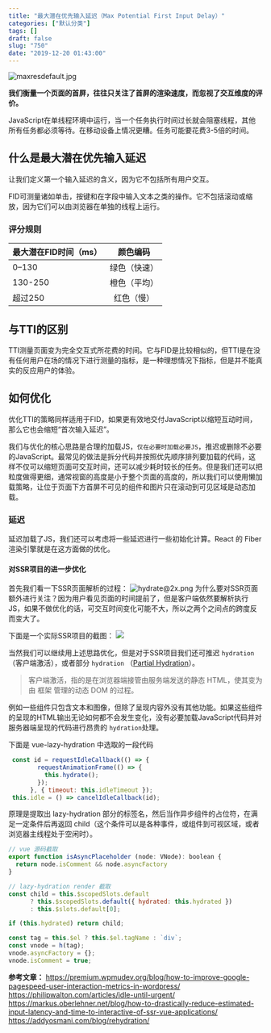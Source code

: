 ```yaml
---
title: "最大潜在优先输入延迟（Max Potential First Input Delay）"
categories: ["默认分类"]
tags: []
draft: false
slug: "750"
date: "2019-12-20 01:43:00"
---
```


<img src="https://zhangchen915.com/usr/uploads/2019/12/204489382.jpg" alt="maxresdefault.jpg" />

**我们衡量一个页面的首屏，往往只关注了首屏的渲染速度，而忽视了交互维度的评价。**

JavaScript在单线程环境中运行，当一个任务执行时间过长就会阻塞线程，其他所有任务都必须等待。在移动设备上情况更糟。任务可能要花费3-5倍的时间。

## 什么是最大潜在优先输入延迟
让我们定义第一个输入延迟的含义，因为它不包括所有用户交互。

FID可测量诸如单击，按键和在字段中输入文本之类的操作。它不包括滚动或缩放，因为它们可以由浏览器在单独的线程上运行。

### 评分规则

| 最大潜在FID时间（ms）   | 颜色编码|
|----------|:-------------:|
|0–130|  绿色（快速）
|130-250|    橙色（平均）
|超过250| 红色（慢）

## 与TTI的区别
TTI测量页面变为完全交互式所花费的时间。它与FID是比较相似的，但TTI是在没有任何用户在场的情况下进行测量的指标，是一种理想情况下指标，但是并不能真实的反应用户的体验。

## 如何优化
优化TTI的策略同样适用于FID，如果更有效地交付JavaScript以缩短互动时间，那么它也会缩短“首次输入延迟”。

我们与优化的核心思路是合理的加载JS，`仅在必要时加载必要JS`，推迟或删除不必要的JavaScript。最常见的做法是拆分代码并按照优先顺序排列要加载的代码，这样不仅可以缩短页面可交互时间，还可以减少耗时较长的任务。但是我们还可以把粒度做得更细，通常视窗的高度是小于整个页面的高度的，所以我们可以使用懒加载策略，让位于页面下方首屏不可见的组件和图片只在滚动到可见区域是动态加载。

### 延迟
延迟加载了JS，我们还可以考虑将一些延迟进行一些初始化计算。React 的 Fiber 渲染引擎就是在这方面做的优化。

#### 对SSR项目的进一步优化

首先我们看一下SSR页面解析的过程：
<img src="https://zhangchen915.com/usr/uploads/2019/12/406174717.png" alt="hydrate@2x.png" />
为什么要对SSR页面额外进行关注？因为用户看见页面的时间提前了，但是客户端依然要解析执行JS，如果不做优化的话，可交互时间变化可能不大，所以之两个之间点的跨度反而变大了。

下面是一个实际SSR项目的截图：
<img src="https://zhangchen915.com/usr/uploads/2019/12/402169385.jpg" />

当然我们可以继续用上述思路优化，但是对于SSR项目我们还可推迟 `hydration` （客户端激活），或者部分 `hydration` （[Partial Hydration](https://github.com/facebook/react/pull/14717)）。

>客户端激活，指的是在浏览器端接管由服务端发送的静态 HTML，使其变为由 框架 管理的动态 DOM 的过程。

例如一些组件只包含文本和图像，但除了呈现内容外没有其他功能。如果这些组件的呈现的HTML输出无论如何都不会发生变化，没有必要加载JavaScript代码并对服务器端呈现的代码进行昂贵的 `hydration`处理。

下面是 vue-lazy-hydration 中选取的一段代码

```js
 const id = requestIdleCallback(() => {
        requestAnimationFrame(() => {
          this.hydrate();
        });
      }, { timeout: this.idleTimeout });
 this.idle = () => cancelIdleCallback(id);
```

原理是提取出 lazy-hydration 部分的标签名，然后当作异步组件的占位符，在满足一定条件后再返回 child（这个条件可以是各种事件，或组件到可视区域，或者浏览器主线程处于空闲时）。 
```js
// vue 源码截取
export function isAsyncPlaceholder (node: VNode): boolean {
  return node.isComment && node.asyncFactory
}

// lazy-hydration render 截取
const child = this.$scopedSlots.default
      ? this.$scopedSlots.default({ hydrated: this.hydrated })
      : this.$slots.default[0];

if (this.hydrated) return child;

const tag = this.$el ? this.$el.tagName : `div`;
const vnode = h(tag);
vnode.asyncFactory = {};
vnode.isComment = true;
```

**参考文章：**
https://premium.wpmudev.org/blog/how-to-improve-google-pagespeed-user-interaction-metrics-in-wordpress/
https://philipwalton.com/articles/idle-until-urgent/
https://markus.oberlehner.net/blog/how-to-drastically-reduce-estimated-input-latency-and-time-to-interactive-of-ssr-vue-applications/
https://addyosmani.com/blog/rehydration/
